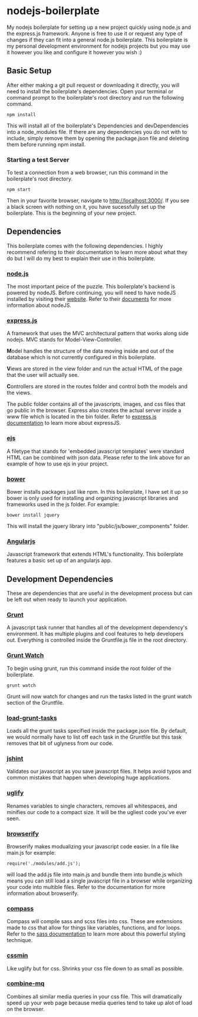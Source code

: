 # nodejs-boilerplate

My nodejs boilerplate for setting up a new project quickly using node.js and the express.js framework.  Anyone is free to use it or request any type of changes if they can fit into a general node.js boilerplate.  This boilerplate is my personal development environment for nodejs projects but you may use it however you like and configure it however you wish :)

## Basic Setup

After either making a git pull request or downloading it directly, you will need to install the boilerplate's dependencies.  Open your terminal or command prompt to the boilerplate's root directory and run the following command.

```shell
npm install
```

This will install all of the boilerplate's Dependencies and devDependencies into a node_modules file.  If there are any dependencies you do not with to include, simply remove them by opening the package.json file and deleting them before running npm install.

### Starting a test Server

To test a connection from a web browser, run this command in the boilerplate's root directory.

```shell
npm start
```

Then in your favorite browser, navigate to [http://localhost:3000/](http://localhost:3000/).  If you see a black screen with nothing on it, you have sucessfully set up the boilerplate.  This is the beginning of your new project.

## Dependencies

This boilerplate comes with the following dependencies.  I highly recommend refering to their documentation to learn more about what they do but I will do my best to explain their use in this boilerplate.

### [node.js](https://nodejs.org/en/)

The most important peice of the puzzle.  This boilerplate's backend is powered by nodeJS.  Before continuing, you will need to have nodeJS installed by visiting their [website](https://nodejs.org/en/).  Refer to their [documents](https://nodejs.org/en/docs/) for more information about nodeJS.

### [express.js](http://expressjs.com/)

A framework that uses the MVC architectural pattern that works along side nodejs.  MVC stands for Model-View-Controller.  

**M**odel handles the structure of the data moving inside and out of the database which is not currently configured in this boilerplate.  

**V**iews are stored in the view folder and run the actual HTML of the page that the user will actually see.

**C**ontrollers are stored in the routes folder and control both the models and the views.  

The public folder contains all of the javascripts, images, and css files that go public in the browser.  Express also creates the actual server inside a www file which is located in the bin folder.  Refer to [express.js documentation](http://expressjs.com/) to learn more about expressJS.

### [ejs](https://www.npmjs.com/package/ejs)

A filetype that stands for 'embedded javascript templates' were standard HTML can be combined with json data.  Please refer to the link above for an example of how to use ejs in your project.

### [bower](http://bower.io/)

Bower installs packages just like npm.  In this boilerplate, I have set it up so bower is only used for installing and organizing javascript libraries and frameworks used in the js folder.  For example:

```shell
bower install jquery
```

This will install the jquery library into "public/js/bower_components" folder.

### [Angularjs](https://angularjs.org/)

Javascript framework that extends HTML's functionality.  This boilerplate features a basic set up of an angularjs app.

## Development Dependencies

These are dependencies that are useful in the development process but can be left out when ready to launch your application.  

### [Grunt](http://gruntjs.com/)

A javascript task runner that handles all of the development dependency's environment.  It has multiple plugins and cool features to help developers out.  Everything is controlled inside the Gruntfile.js file in the root directory.  

### [Grunt Watch](https://github.com/gruntjs/grunt-contrib-watch)

To begin using grunt, run this command inside the root folder of the boilerplate.

```shell
grunt watch
```

Grunt will now watch for changes and run the tasks listed in the grunt watch section of the Gruntfile.  

### [load-grunt-tasks](https://www.npmjs.com/package/load-grunt-tasks)

Loads all the grunt tasks specified inside the package.json file.  By default, we would normally have to list off each task in the Gruntfile but this task removes that bit of uglyness from our code.

### [jshint](https://github.com/jshint/jshint)

Validates our javascript as you save javascript files.  It helps avoid typos and common mistakes that happen when developing huge applications.

### [uglify](https://github.com/gruntjs/grunt-contrib-uglify)

Renames variables to single characters, removes all whitespaces, and minifies our code to a compact size.  It will be the ugliest code you've ever seen.

### [browserify](https://github.com/jmreidy/grunt-browserify)

Browserify makes modualizing your javascript code easier. In a file like main.js for example: 

```shell
require('./modules/add.js');
```

will load the add.js file into main.js and bundle them into bundle.js which means you can still load a single javascript file in a browser while organizing your code into multible files.  Refer to the documentation for more information about browserify. 

### [compass](http://compass-style.org/)

Compass will compile sass and scss files into css.  These are extensions made to css that allow for things like variables, functions, and for loops.  Refer to the [sass documentation](http://sass-lang.com/) to learn more about this powerful styling technique.  

### [cssmin](https://github.com/gruntjs/grunt-contrib-cssmin)

Like uglify but for css.  Shrinks your css file down to as small as possible.

### [combine-mq](https://github.com/frontendfriends/grunt-combine-mq)

Combines all similar media queries in your css file.  This will dramatically speed up your web page because media queries tend to take up alot of load on the browser.